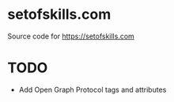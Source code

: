 # setofskills.com
Source code for https://setofskills.com

# TODO
* Add Open Graph Protocol tags and attributes
